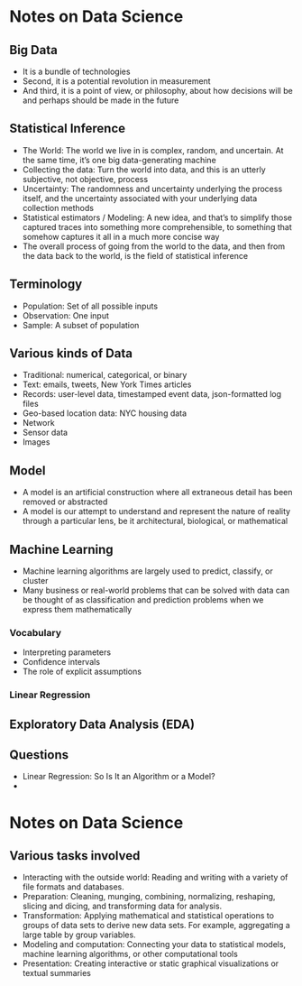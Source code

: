 # Notes on Data Science

## Big Data
* It is a bundle of technologies
* Second, it is a potential revolution in measurement
* And third, it is a point of view, or philosophy, about how decisions will be and perhaps should be made in the future

## Statistical Inference
* The World: The world we live in is complex, random, and uncertain. At the same time, it’s one big data-generating machine
* Collecting the data: Turn the world into data, and this is an utterly subjective, not objective, process
* Uncertainty: The randomness and uncertainty underlying the process itself, and the uncertainty associated with your underlying data collection methods
* Statistical estimators / Modeling: A new idea, and that’s to simplify those captured traces into something more comprehensible, to something that somehow captures it all in a much more concise way
* The overall process of going from the world to the data, and then from the data back to the world, is the field of statistical inference

## Terminology
* Population: Set of all possible inputs
* Observation: One input
* Sample: A subset of population

## Various kinds of Data
* Traditional: numerical, categorical, or binary
* Text: emails, tweets, New York Times articles
* Records: user-level data, timestamped event data, json-formatted log files
* Geo-based location data: NYC housing data
* Network
* Sensor data
* Images

## Model
* A model is an artificial construction where all extraneous detail has been removed or abstracted
* A model is our attempt to understand and represent the nature of reality through a particular lens, be it architectural, biological, or mathematical

## Machine Learning
* Machine learning algorithms are largely used to predict, classify, or cluster
* Many business or real-world problems that can be solved with data can be thought of as classification and prediction problems when we express them mathematically

### Vocabulary
* Interpreting parameters
* Confidence intervals
* The role of explicit assumptions

### Linear Regression

## Exploratory Data Analysis (EDA)


## Questions
* Linear Regression: So Is It an Algorithm or a Model?
*

# Notes on Data Science

## Various tasks involved
* Interacting with the outside world: Reading and writing with a variety of file formats and databases.
* Preparation: Cleaning, munging, combining, normalizing, reshaping, slicing and dicing, and transforming data for analysis.
* Transformation: Applying mathematical and statistical operations to groups of data sets to derive new data sets. For example, aggregating a large table by group variables.
* Modeling and computation: Connecting your data to statistical models, machine learning algorithms, or other computational tools
* Presentation: Creating interactive or static graphical visualizations or textual summaries

## 

